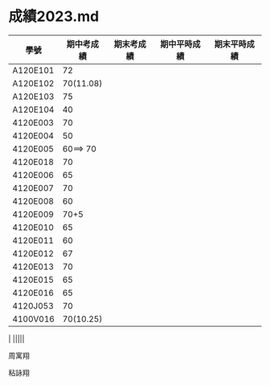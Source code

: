 # 成績2023.md
| 學號 | 期中考成績 | 期末考成績 | 期中平時成績 | 期末平時成績 |
| ---- |  ---- |  ---- |  ---- |  ---- |  
|A120E101 |72||||
|A120E102|70(11.08)||||
|A120E103 |75||||
|A120E104| 40||||
|4120E003|70||||
|4120E004 |50||||
|4120E005 |60==> 70||||
|4120E018 |70||||
|4120E006 |65||||
|4120E007 |70||||
|4120E008 |60||||
|4120E009  |70+5||||
|4120E010 | 65||||
|4120E011 |60||||
|4120E012 |67||||
|4120E013 |70||||
|4120E015 |65||||
|4120E016 | 65||||
|4120J053 |70||||
|4100V016 |70(10.25)||||









| |||||

周寓翔


粘詠翔



